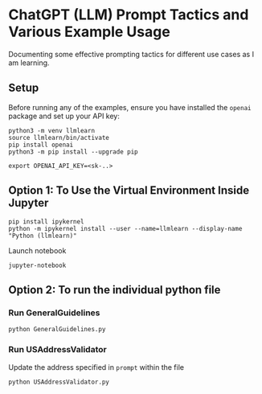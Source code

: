 # ChatGPT (LLM) Prompt Tactics and Various Example Usage 

Documenting some effective prompting tactics for different use cases as I am learning.

## Setup
Before running any of the examples, ensure you have installed the `openai` package and set up your API key:

```shell
python3 -m venv llmlearn
source llmlearn/bin/activate
pip install openai
python3 -m pip install --upgrade pip
```

```shell
export OPENAI_API_KEY=<sk-..>
```

## Option 1: To Use the Virtual Environment Inside Jupyter
```shell
pip install ipykernel
python -m ipykernel install --user --name=llmlearn --display-name "Python (llmlearn)"
```

Launch notebook 
```shell
jupyter-notebook
```

## Option 2: To run the individual python file

### Run GeneralGuidelines
```shell
python GeneralGuidelines.py
```

### Run USAddressValidator

Update the address specified in `prompt` within the file

```shell
python USAddressValidator.py
```


